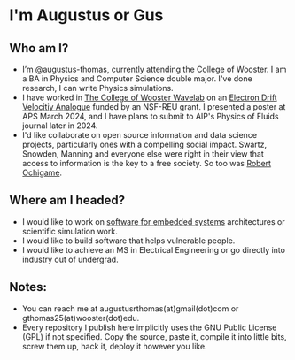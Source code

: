 # I'm Augustus or Gus
## Who am I?
- I’m @augustus-thomas, currently attending the College of Wooster. I am a BA in Physics and Computer Science double major. I've done research, I can write Physics simulations. 
- I have worked in [The College of Wooster Wavelab](https://wavelab.spaces.wooster.edu/) on an [Electron Drift Velocitiy Analogue](https://doi.org/10.13140/RG.2.2.29465.84323) funded by an NSF-REU grant. I presented a poster at APS March 2024, and I have plans to submit to AIP's Physics of Fluids journal later in 2024.
- I'd like collaborate on open source information and data science projects, particularly ones with a compelling social impact. Swartz, Snowden, Manning and everyone else were right in their view that access to information is the key to a free society. So too was [Robert Ochigame](https://logicmag.io/care/informatics-of-the-oppressed/).
## Where am I headed?
- I would like to work on [software for embedded systems](https://sbs.wustl.edu/) architectures or scientific simulation work.
- I would like to build software that helps vulnerable people.
- I would like to achieve an MS in Electrical Engineering or go directly into industry out of undergrad.
## Notes:
- You can reach me at augustusrthomas(at)gmail(dot)com or gthomas25(at)wooster(dot)edu.
- Every repository I publish here implicitly uses the GNU Public License (GPL) if not specified. Copy the source, paste it, compile it into little bits, screw them up, hack it, deploy it however you like. 

<!---
augustus-thomas/augustus-thomas is a ✨ special ✨ repository because its `README.md` (this file) appears on your GitHub profile.
You can click the Preview link to take a look at your changes.
--->
